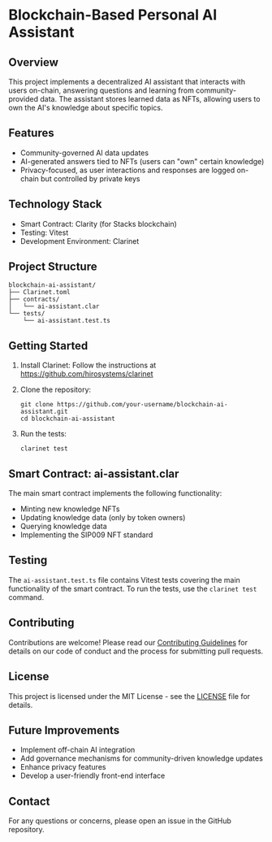 # Blockchain-Based Personal AI Assistant

## Overview

This project implements a decentralized AI assistant that interacts with users on-chain, answering questions and learning from community-provided data. The assistant stores learned data as NFTs, allowing users to own the AI's knowledge about specific topics.

## Features

- Community-governed AI data updates
- AI-generated answers tied to NFTs (users can "own" certain knowledge)
- Privacy-focused, as user interactions and responses are logged on-chain but controlled by private keys

## Technology Stack

- Smart Contract: Clarity (for Stacks blockchain)
- Testing: Vitest
- Development Environment: Clarinet

## Project Structure

```
blockchain-ai-assistant/
├── Clarinet.toml
├── contracts/
│   └── ai-assistant.clar
└── tests/
    └── ai-assistant.test.ts
```


## Getting Started

1. Install Clarinet: Follow the instructions at https://github.com/hirosystems/clarinet

2. Clone the repository:
   ```
   git clone https://github.com/your-username/blockchain-ai-assistant.git
   cd blockchain-ai-assistant
   ```

3. Run the tests:
   ```
   clarinet test
   ```

## Smart Contract: ai-assistant.clar

The main smart contract implements the following functionality:

- Minting new knowledge NFTs
- Updating knowledge data (only by token owners)
- Querying knowledge data
- Implementing the SIP009 NFT standard

## Testing

The `ai-assistant.test.ts` file contains Vitest tests covering the main functionality of the smart contract. To run the tests, use the `clarinet test` command.

## Contributing

Contributions are welcome! Please read our [Contributing Guidelines](CONTRIBUTING.md) for details on our code of conduct and the process for submitting pull requests.

## License

This project is licensed under the MIT License - see the [LICENSE](LICENSE) file for details.

## Future Improvements

- Implement off-chain AI integration
- Add governance mechanisms for community-driven knowledge updates
- Enhance privacy features
- Develop a user-friendly front-end interface

## Contact

For any questions or concerns, please open an issue in the GitHub repository.

